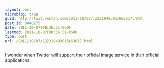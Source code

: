 ```yaml
---
layout: post
microblog: true
guid: http://twit.vmstan.com/2011/10/07/122319483015663617.html
post_id: 3040275
date: 2011-10-07T08:36:51-0600
lastmod: 2011-10-07T08:36:51-0600
type: post
url: /2011/10/07/122319483015663617.html
---
```

I wonder when Twitter will support their official image service in their official applications.
